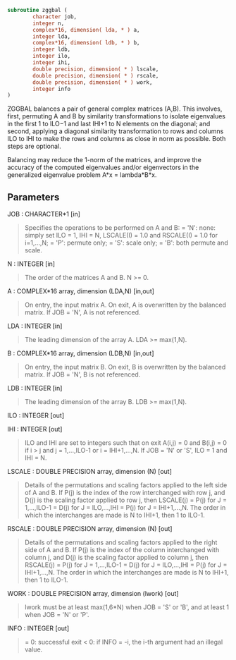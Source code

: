 ```fortran
subroutine zggbal (
        character job,
        integer n,
        complex*16, dimension( lda, * ) a,
        integer lda,
        complex*16, dimension( ldb, * ) b,
        integer ldb,
        integer ilo,
        integer ihi,
        double precision, dimension( * ) lscale,
        double precision, dimension( * ) rscale,
        double precision, dimension( * ) work,
        integer info
)
```

ZGGBAL balances a pair of general complex matrices (A,B).  This
involves, first, permuting A and B by similarity transformations to
isolate eigenvalues in the first 1 to ILO$-$1 and last IHI+1 to N
elements on the diagonal; and second, applying a diagonal similarity
transformation to rows and columns ILO to IHI to make the rows
and columns as close in norm as possible. Both steps are optional.

Balancing may reduce the 1-norm of the matrices, and improve the
accuracy of the computed eigenvalues and/or eigenvectors in the
generalized eigenvalue problem A\*x = lambda\*B\*x.

## Parameters
JOB : CHARACTER\*1 [in]
> Specifies the operations to be performed on A and B:
> = 'N':  none:  simply set ILO = 1, IHI = N, LSCALE(I) = 1.0
> and RSCALE(I) = 1.0 for i=1,...,N;
> = 'P':  permute only;
> = 'S':  scale only;
> = 'B':  both permute and scale.

N : INTEGER [in]
> The order of the matrices A and B.  N >= 0.

A : COMPLEX\*16 array, dimension (LDA,N) [in,out]
> On entry, the input matrix A.
> On exit, A is overwritten by the balanced matrix.
> If JOB = 'N', A is not referenced.

LDA : INTEGER [in]
> The leading dimension of the array A. LDA >= max(1,N).

B : COMPLEX\*16 array, dimension (LDB,N) [in,out]
> On entry, the input matrix B.
> On exit, B is overwritten by the balanced matrix.
> If JOB = 'N', B is not referenced.

LDB : INTEGER [in]
> The leading dimension of the array B. LDB >= max(1,N).

ILO : INTEGER [out]

IHI : INTEGER [out]
> ILO and IHI are set to integers such that on exit
> A(i,j) = 0 and B(i,j) = 0 if i > j and
> j = 1,...,ILO-1 or i = IHI+1,...,N.
> If JOB = 'N' or 'S', ILO = 1 and IHI = N.

LSCALE : DOUBLE PRECISION array, dimension (N) [out]
> Details of the permutations and scaling factors applied
> to the left side of A and B.  If P(j) is the index of the
> row interchanged with row j, and D(j) is the scaling factor
> applied to row j, then
> LSCALE(j) = P(j)    for J = 1,...,ILO-1
> = D(j)    for J = ILO,...,IHI
> = P(j)    for J = IHI+1,...,N.
> The order in which the interchanges are made is N to IHI+1,
> then 1 to ILO-1.

RSCALE : DOUBLE PRECISION array, dimension (N) [out]
> Details of the permutations and scaling factors applied
> to the right side of A and B.  If P(j) is the index of the
> column interchanged with column j, and D(j) is the scaling
> factor applied to column j, then
> RSCALE(j) = P(j)    for J = 1,...,ILO-1
> = D(j)    for J = ILO,...,IHI
> = P(j)    for J = IHI+1,...,N.
> The order in which the interchanges are made is N to IHI+1,
> then 1 to ILO-1.

WORK : DOUBLE PRECISION array, dimension (lwork) [out]
> lwork must be at least max(1,6\*N) when JOB = 'S' or 'B', and
> at least 1 when JOB = 'N' or 'P'.

INFO : INTEGER [out]
> = 0:  successful exit
> < 0:  if INFO = -i, the i-th argument had an illegal value.
